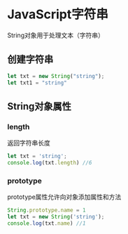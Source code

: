 # JavaScript字符串

String对象用于处理文本（字符串）

## 创建字符串

```javascript
let txt = new String("string");
let txt1 = "string"
```

## String对象属性

### length

返回字符串长度

```javascript
let txt = 'string';
console.log(txt.length) //6
```

### prototype

prototype属性允许向对象添加属性和方法

```javascript
String.prototype.name = 1
let txt = new String('string');
console.log(txt.name) //1
```